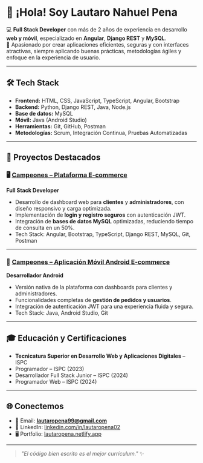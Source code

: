 # 👋 ¡Hola! Soy Lautaro Nahuel Pena

💻 **Full Stack Developer** con más de 2 años de experiencia en desarrollo **web y móvil**, especializado en **Angular**, **Django REST** y **MySQL**.  
🚀 Apasionado por crear aplicaciones eficientes, seguras y con interfaces atractivas, siempre aplicando buenas prácticas, metodologías ágiles y enfoque en la experiencia de usuario.

---

## 🛠️ Tech Stack
- **Frontend:** HTML, CSS, JavaScript, TypeScript, Angular, Bootstrap
- **Backend:** Python, Django REST, Java, Node.js
- **Base de datos:** MySQL
- **Móvil:** Java (Android Studio)
- **Herramientas:** Git, GitHub, Postman
- **Metodologías:** Scrum, Integración Continua, Pruebas Automatizadas

---

## 📌 Proyectos Destacados

### 🖥️ [Campeones – Plataforma E-commerce](https://github.com/Proyecto-integrador-ISPC-2024/proyecto-integrador-web-pp-2025/tree/main)
**Full Stack Developer**  
- Desarrollo de dashboard web para **clientes** y **administradores**, con diseño responsivo y carga optimizada.
- Implementación de **login y registro seguros** con autenticación JWT.
- Integración de **bases de datos MySQL** optimizadas, reduciendo tiempo de consulta en un 50%.
- Tech Stack: Angular, Bootstrap, TypeScript, Django REST, MySQL, Git, Postman

---

### 📱 [Campeones – Aplicación Móvil Android E-commerce](https://github.com/Proyecto-integrador-ISPC-2024/proyecto-integrador-mobile-2024/tree/main)
**Desarrollador Android**  
- Versión nativa de la plataforma con dashboards para clientes y administradores.
- Funcionalidades completas de **gestión de pedidos y usuarios**.
- Integración de autenticación JWT para una experiencia fluida y segura.
- Tech Stack: Java, Android Studio, Git

---

## 🎓 Educación y Certificaciones
- **Tecnicatura Superior en Desarrollo Web y Aplicaciones Digitales** – ISPC  
- Programador – ISPC (2023)  
- Desarrollador Full Stack Junior – ISPC (2024)  
- Programador Web – ISPC (2024)  

---

## 🌐 Conectemos
- 📧 Email: **lautaropena99@gmail.com**
- 💼 LinkedIn: [linkedin.com/in/lautaropena02](https://www.linkedin.com/in/lautaropena02)
- 🖥️ Portfolio: [lautaropena.netlify.app](https://lautaropena.netlify.app)
---

> _"El código bien escrito es el mejor currículum."_ ✨
